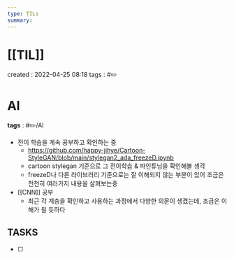```yaml
---
type: TILs
summary: 
---
```


# [[TIL]]
created : 2022-04-25 08:18
tags : #✏️

# AI
**tags** : #✏️/AI 
- 전이 학습을 계속 공부하고 확인하는 중
	- https://github.com/happy-jihye/Cartoon-StyleGAN/blob/main/stylegan2_ada_freezeD.ipynb
	- cartoon stylegan 기준으로 그 전이학습 & 파인튜닝을 확인해볼 생각
	- freezeD나 다른 라이브러리 기준으로는 잘 이해되지 않는 부분이 있어 조금은 천천히 여러가지 내용을 살펴보는중
- [[CNN]] 공부
	- 최근 각 계층을 확인하고 사용하는 과정에서 다양한 의문이 생겼는데, 조금은 이해가 될 듯하다

## TASKS
- [ ] 
